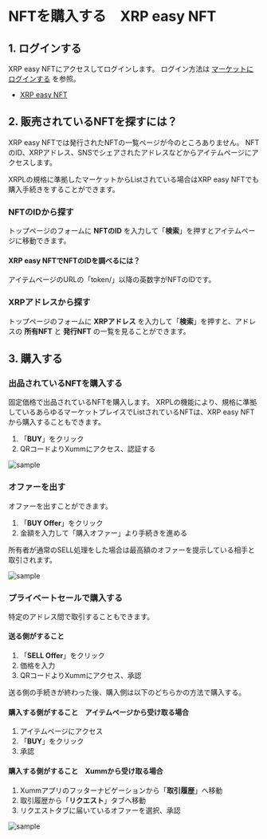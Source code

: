 # NFTを購入する　XRP easy NFT

<!----------------------------------------------->
<a id="05_01_01"></a>
## 1. ログインする
<!----------------------------------------------->

XRP easy NFTにアクセスしてログインします。
ログイン方法は [マーケットにログインする](/02_how_to_start/02_login) を参照。
- [XRP easy NFT](https://xrpeasynft.com/)


<!----------------------------------------------->
<a id="05_01_02"></a>
## 2. 販売されているNFTを探すには？
<!----------------------------------------------->

XRP easy NFTでは発行されたNFTの一覧ページが今のところありません。
NFTのID、XRPアドレス、SNSでシェアされたアドレスなどからアイテムページにアクセスします。

XRPLの規格に準拠したマーケットからListされている場合はXRP easy NFTでも購入手続きをすることができます。

### NFTのIDから探す
トップページのフォームに **NFTのID** を入力して「**検索**」を押すとアイテムページに移動できます。

#### XRP easy NFTでNFTのIDを調べるには？
アイテムページのURLの「token/」以降の英数字がNFTのIDです。


### XRPアドレスから探す
トップページのフォームに **XRPアドレス** を入力して「**検索**」を押すと、アドレスの **所有NFT** と **発行NFT** の一覧を見ることができます。


<!----------------------------------------------->
<a id="05_01_03"></a>
## 3. 購入する
<!----------------------------------------------->

### 出品されているNFTを購入する

固定価格で出品されているNFTを購入します。
XRPLの機能により、規格に準拠しているあらゆるマーケットプレイスでListされているNFTは、XRP easy NFTから購入することもできます。

1. 「**BUY**」をクリック
2. QRコードよりXummにアクセス、認証する

![sample](/manual_pic/05_01_pic01.png)


### オファーを出す

オファーを出すことができます。

1. 「**BUY Offer**」をクリック
2. 金額を入力して「購入オファー」より手続きを進める

所有者が通常のSELL処理をした場合は最高額のオファーを提示している相手と取引されます。

![sample](/manual_pic/05_01_pic02.png)


### プライベートセールで購入する

特定のアドレス間で取引することもできます。

#### 送る側がすること
1. 「**SELL Offer**」をクリック
2. 価格を入力
3. QRコードよりXummにアクセス、承認

送る側の手続きが終わった後、購入側は以下のどちらかの方法で購入する。

#### 購入する側がすること　アイテムページから受け取る場合
1. アイテムページにアクセス
2. 「**BUY**」をクリック
3. 承認

#### 購入する側がすること　Xummから受け取る場合
1. Xummアプリのフッターナビゲーションから「**取引履歴**」へ移動
2. 取引履歴から「**リクエスト**」タブへ移動
3. リクエストタブに届いているオファーを選択、承認

![sample](/manual_pic/04_01_pic06.png)
